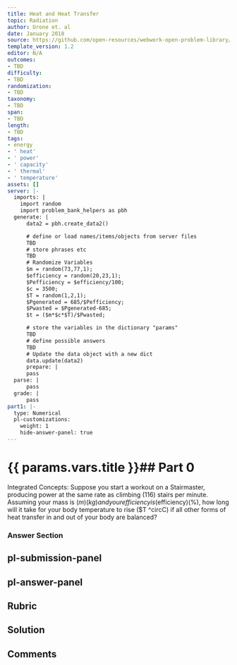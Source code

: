 ```yaml
---
title: Heat and Heat Transfer
topic: Radiation
author: Urone et. al
date: January 2018
source: https://github.com/open-resources/webwork-open-problem-library/tree/master/Contrib/BrockPhysics/College_Physics_Urone/14.Heat_and_Heat_Transfer/14-07.Radiation/NU_U17_14_07_016.pg
template_version: 1.2
editor: N/A
outcomes:
- TBD
difficulty:
- TBD
randomization:
- TBD
taxonomy:
- TBD
span:
- TBD
length:
- TBD
tags:
- energy
- ' heat'
- ' power'
- ' capacity'
- ' thermal'
- ' temperature'
assets: []
server: |-
  imports: |
    import random
    import problem_bank_helpers as pbh
  generate: |
      data2 = pbh.create_data2()

      # define or load names/items/objects from server files
      TBD
      # store phrases etc
      TBD
      # Randomize Variables
      $m = random(73,77,1);
      $efficiency = random(20,23,1);
      $Pefficiency = $efficiency/100;
      $c = 3500;
      $T = random(1,2,1);
      $Pgenerated = 685/$Pefficiency;
      $Pwasted = $Pgenerated-685;
      $t = ($m*$c*$T)/$Pwasted;

      # store the variables in the dictionary "params"
      TBD
      # define possible answers
      TBD
      # Update the data object with a new dict
      data.update(data2)
      prepare: |
      pass
  parse: |
      pass
  grade: |
      pass
part1: |-
  type: Numerical
  pl-customizations:
    weight: 1
    hide-answer-panel: true
---
```


# {{ params.vars.title }}## Part 0 
Integrated Concepts: Suppose you start a workout on a Stairmaster, producing power at the same rate as climbing (116) stairs per minute. Assuming your mass is ($m) (kg) and your efficiency is ($efficiency)(%), how long will it take for your body temperature to rise ($T ^circC) if all other forms of heat transfer in and out of your body are balanced? 


### Answer Section 


## pl-submission-panel 


## pl-answer-panel 


## Rubric 


## Solution 


## Comments 


